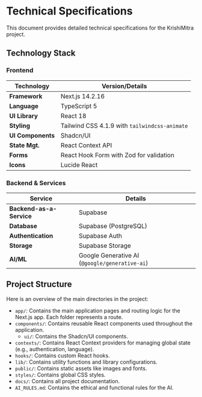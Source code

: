 # Technical Specifications

This document provides detailed technical specifications for the KrishiMitra project.

## Technology Stack

### Frontend

| Technology        | Version/Details                               |
| ----------------- | --------------------------------------------- |
| **Framework**     | Next.js 14.2.16                               |
| **Language**      | TypeScript 5                                  |
| **UI Library**    | React 18                                      |
| **Styling**       | Tailwind CSS 4.1.9 with `tailwindcss-animate` |
| **UI Components** | Shadcn/UI                                     |
| **State Mgt.**    | React Context API                             |
| **Forms**         | React Hook Form with Zod for validation       |
| **Icons**         | Lucide React                                  |

### Backend & Services

| Service               | Details                                   |
| --------------------- | ----------------------------------------- |
| **Backend-as-a-Service** | Supabase                                  |
| **Database**          | Supabase (PostgreSQL)                     |
| **Authentication**    | Supabase Auth                             |
| **Storage**           | Supabase Storage                          |
| **AI/ML**             | Google Generative AI (`@google/generative-ai`) |

## Project Structure

Here is an overview of the main directories in the project:

-   `app/`: Contains the main application pages and routing logic for the Next.js app. Each folder represents a route.
-   `components/`: Contains reusable React components used throughout the application.
    -   `ui/`: Contains the Shadcn/UI components.
-   `contexts/`: Contains React Context providers for managing global state (e.g., authentication, language).
-   `hooks/`: Contains custom React hooks.
-   `lib/`: Contains utility functions and library configurations.
-   `public/`: Contains static assets like images and fonts.
-   `styles/`: Contains global CSS styles.
-   `docs/`: Contains all project documentation.
-   `AI_RULES.md`: Contains the ethical and functional rules for the AI.